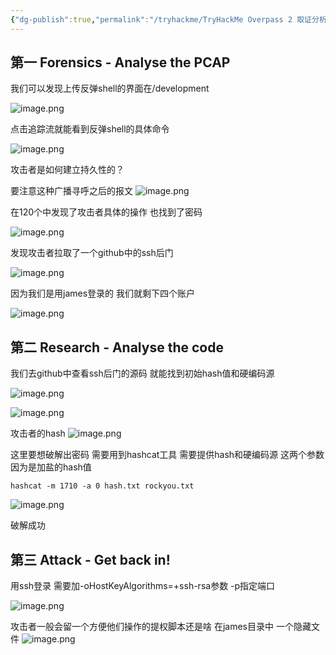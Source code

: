 ```yaml
---
{"dg-publish":true,"permalink":"/tryhackme/TryHackMe Overpass 2 取证分析/"}
---
```



## 第一 Forensics - Analyse the PCAP

我们可以发现上传反弹shell的界面在/development

![image.png](https://s2.loli.net/2025/04/20/pEft2YMZLRjxF8V.png)

点击追踪流就能看到反弹shell的具体命令

![image.png](https://s2.loli.net/2025/04/20/7b84EhAkI1RewVc.png)


攻击者是如何建立持久性的？

要注意这种广播寻呼之后的报文 
![image.png](https://s2.loli.net/2025/04/20/WPE7Dv9Ixh3oUCt.png)

在120个中发现了攻击者具体的操作 也找到了密码

![image.png](https://s2.loli.net/2025/04/20/4h8xZqTjzc5wln1.png)


发现攻击者拉取了一个github中的ssh后门


![image.png](https://s2.loli.net/2025/04/20/Czg4YPEBfd5hVDn.png)

因为我们是用james登录的 我们就剩下四个账户


![image.png](https://s2.loli.net/2025/04/20/jSrctIFqUv976xa.png)


## 第二 Research - Analyse the code


我们去github中查看ssh后门的源码 就能找到初始hash值和硬编码源

![image.png](https://s2.loli.net/2025/04/20/92o3F48rpuxzYaX.png)

![image.png](https://s2.loli.net/2025/04/20/f7yI4nSkcCRiQNH.png)


攻击者的hash
![image.png](https://s2.loli.net/2025/04/20/E4Herzow98nyMUI.png)

这里要想破解出密码 需要用到hashcat工具 需要提供hash和硬编码源 这两个参数 因为是加盐的hash值
 
```
hashcat -m 1710 -a 0 hash.txt rockyou.txt
```

![image.png](https://s2.loli.net/2025/04/20/V2QSdMyhwYOZ4ec.png)

破解成功

## 第三 Attack - Get back in!

用ssh登录 需要加-oHostKeyAlgorithms=+ssh-rsa参数 -p指定端口

![image.png](https://s2.loli.net/2025/04/20/nMbZaluFWYKUPrm.png)

攻击者一般会留一个方便他们操作的提权脚本还是啥 在james目录中 一个隐藏文件
![image.png](https://s2.loli.net/2025/04/20/CTI4LBwlMtEzJdY.png)
